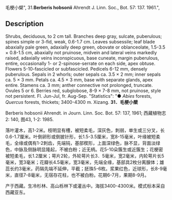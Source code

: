 毛梗小檗",
31.**Berberis hobsonii** Ahrendt J. Linn. Soc., Bot. 57: 137. 1961.",

## Description
Shrubs, deciduous, to 2 cm tall. Branches deep gray, sulcate, puberulous; spines simple or 3-fid, weak, 0.6-1.7 cm. Leaves subsessile; leaf blade abaxially pale green, adaxially deep green, obovate or oblanceolate, 1.5-3.5 × 0.8-1.5 cm, abaxially not pruinose, midvein and lateral veins markedly raised, adaxially veins inconspicuous, base cuneate, margin puberulous, entire, occasionally 1- or 2-spinose-serrate on each side, apex obtuse. Flowers 5-10-fascicled or subfascicled. Pedicels 6-12 mm, densely puberulous. Sepals in 2 whorls; outer sepals ca. 3.5 × 2 mm; inner sepals ca. 5 × 3 mm. Petals ca. 4.5 × 3 mm, base with separate glands, apex entire. Stamens ca. 3 mm; anther connective not prolonged, truncate. Ovules 5 or 6. Berries red, subglobose, 8-9 × 7-8 mm, not pruinose, style not persistent. Fl. Jun-Jul, fr. Aug-Sep.
  "Statistics": "● *Abies* forests, *Quercus* forests, thickets; 3400-4300 m. Xizang.
**31．毛梗小檗**

Berberis hobsonii Ahrendt. in Journ. Linn. Soc. Bot. 57: 137, 1961; 西藏植物志 2: 140, 图43, 1-2: 1985.

落叶灌木，高1-2米。枝明显有槽，被短柔毛，深灰色，刺弱，单生或三分叉，长0.6-1.7厘米。叶倒卵形或倒披针形，长1.5-3.5厘米，宽8-15毫米，叶缘被短柔毛，全缘或偶有1-2刺齿，先端钝，基部楔形，上面深绿色，脉不显，背面淡绿色，中脉及侧脉明显隆起，不被白粉；近无柄。花5-10朵簇生或近簇生；花梗密被短柔毛，长1.2厘米；萼片2轮，外轮萼片长3．5毫米，宽2毫米，内轮萼片长5毫米，宽3毫米；花瓣长4.5毫米，宽3毫米，先端全缘，基部具2枚分离腺体；雄蕊长约3毫米，药隔先端不延伸，平截；胚珠5-6枚。浆果红色，近球形，长8-9毫米，直径7-8毫米，无宿存花柱，也不被白粉。花期6-7月，果期8-9月。

产于西藏。生冷杉林、高山栎林下或灌丛中。海拔3400-4300米。模式标本采自西藏亚东。
